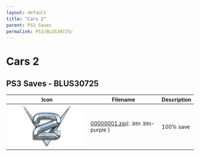 ```yaml
---
layout: default
title: "Cars 2"
parent: PS3 Saves
permalink: PS3/BLUS30725/
---
```

# Cars 2

## PS3 Saves - BLUS30725

| Icon | Filename | Description |
|------|----------|-------------|
| ![Cars 2](ICON0.PNG) | [00000001.zip](00000001.zip){: .btn .btn-purple } | 100% save |
